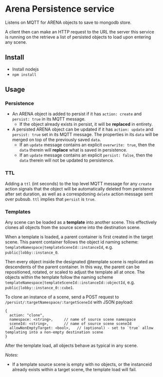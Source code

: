 # Arena Persistence service

Listens on MQTT for ARENA objects to save to mongodb store.

A client then can make an HTTP request to the URL the server this service is running on the retrieve a list of
persisted objects to load upon entering any scene.


## Install

- Install nodejs
- `npm install`

## Usage

### Persistence

- An ARENA object is added to persist if it has `action: create` and  `persist: true`  in its MQTT message.
  - If the object already exists in persist, it will be **replaced** in entirety.
- A persisted ARENA object can be updated if it has `action: update`  and `persist: true` set in its MQTT message. The
   properties in its `data` will be merged on top of the previously saved `data`.
    - If an `update` message contains an explicit `overwrite: true`, then the `data` therein will **replace** what is saved in persistence.
    - If an `update` message contains an explicit `persist: false`, then the `data` therein will not be updated to persistence. 

### TTL
Adding a `ttl` (int seconds) to the top level MQTT message for any `create` action signals that the object
will be automatically deleted from peristence after set duration, as well as a correspdoning `delete` action message
sent over pubsub. `ttl` implies that `persist` is `true`.

### Templates

Any scene can be loaded as a **template** into another scene. This effectively clones all objects from the 
source scene into the destination scene. 

When a template is loaded, a parent container is first created in the target scene. This parent container follows the
object id naming scheme: `templateNamespace|templateSceneId::instanceId`, e.g. `public|lobby::instance_0`.
 
Then every object inside the designated @template scene is replicated as descendents of the parent container. In this
way, the parent can be repositioned, rotated, or scaled to adjust the template all at once.  The objects within
the template follow the naming scheme `templateNamespace|templateSceneId::instanceId::objectId`, e.g. `public|lobby::instance_0::cube1`.

To clone an instance of a scene, send a POST request to `/persist/:targetNamespace/:targetSceneId` with JSON payload:

```
{
  action: "clone",
  namespace: <string>,     // name of source scene namespace
  sceneId: <string>,       // name of source scene sceneId 
  allowNonEmptyTarget: <bool>,   // (optional) - set to `true` allow templating into a non-empty destination scene
}
```

After the template load, all objects behave as typical in any scene.

*Notes:*

- If a template source scene is empty with no objects, or the instanceid already exists within a target scene, the template
load will fail. 
